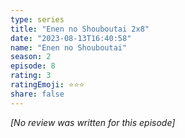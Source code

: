 ```yaml
---
type: series
title: "Enen no Shouboutai 2x8"
date: "2023-08-13T16:40:58"
name: "Enen no Shouboutai"
season: 2
episode: 8
rating: 3
ratingEmoji: ⭐️⭐️⭐️
share: false
---
```


*[No review was written for this episode]*
